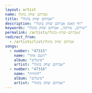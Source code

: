 ```yaml
---
layout: artist
name: אברהם יצחק בוזגלו
title: "אברהם יצחק בוזגלו"
description: "דף האמן אברהם יצחק בוזגלו"
keywords: "שירים, מוזיקה, אברהם יצחק בוזגלו"
permalink: /artists/אברהם-יצחק-בוזגלו/
redirect_from:
  - /artists/list/אברהם יצחק בוזגלו
songs:
  - number: "47315"
    name: "השם אחד"
    album: "סינגלים"
    artist: "אברהם יצחק בוזגלו"
  - number: "47316"
    name: "להודות"
    album: "סינגלים"
    artist: "אברהם יצחק בוזגלו"
---
```

